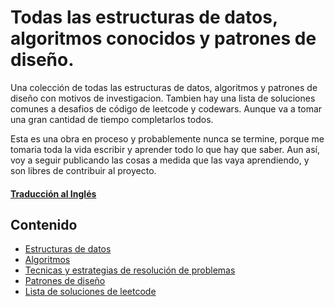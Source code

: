 # Todas las estructuras de datos, algoritmos conocidos y patrones de diseño.

Una colección de todas las estructuras de datos, algoritmos y patrones de diseño con motivos de investigacion.
Tambien hay una lista de soluciones comunes a desafios de código de leetcode y codewars. Aunque va a tomar una gran cantidad de tiempo completarlos todos.

Esta es una obra en proceso y probablemente nunca se termine, porque me tomaria toda la vida escribir y aprender todo lo que hay que saber. Aun así, voy a seguir publicando las cosas a medida que las vaya aprendiendo, y son libres de contribuir al proyecto. 

#### [Traducción al Inglés](./README.md)

## Contenido

- [Estructuras de datos](./docs/es/structures/README.md)
- [Algoritmos](./docs/es/algorithms/README.md)
- [Tecnicas y estrategias de resolución de problemas](./docs/es/techniques/README.md)
- [Patrones de diseño](./docs/es/patterns/README.md)
- [Lista de soluciones de leetcode](./docs/es/leetcode/README.md)
